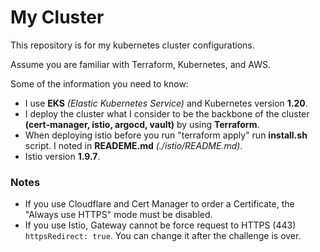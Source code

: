 # My Cluster 
This repository is for my kubernetes cluster configurations.

Assume you are familiar with Terraform, Kubernetes, and AWS.

Some of the information you need to know:
- I use **EKS** *(Elastic Kubernetes Service)* and Kubernetes version **1.20**.
- I deploy the cluster what I consider to be the backbone of the cluster **(cert-manager, istio, argocd, vault)** by using **Terraform**.
- When deploying istio before you run "terraform apply" run **install.sh** script. I noted in **READEME.md** *(./istio/README.md)*.
- Istio version **1.9.7**.

### Notes
- If you use Cloudflare and Cert Manager to order a Certificate, the "Always use HTTPS" mode must be disabled. 
- If you use Istio, Gateway cannot be force request to HTTPS (443) `httpsRedirect: true`. You can change it after the challenge is over.
